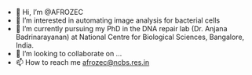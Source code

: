 - 👋 Hi, I’m @AFROZEC
- 👀 I’m interested in automating image analysis for bacterial cells
- 🌱 I’m currently pursuing my PhD in the DNA repair lab (Dr. Anjana Badrinarayanan) at National Centre for Biological Sciences, Bangalore, India.
- 💞️ I’m looking to collaborate on ...
- 📫 How to reach me afrozec@ncbs.res.in

<!---
AFROZEC/AFROZEC is a ✨ special ✨ repository because its `README.md` (this file) appears on your GitHub profile.
You can click the Preview link to take a look at your changes.
--->
